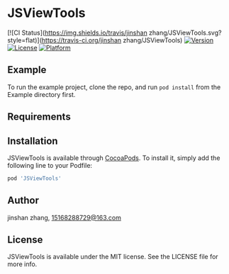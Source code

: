 # JSViewTools

[![CI Status](https://img.shields.io/travis/jinshan zhang/JSViewTools.svg?style=flat)](https://travis-ci.org/jinshan zhang/JSViewTools)
[![Version](https://img.shields.io/cocoapods/v/JSViewTools.svg?style=flat)](https://cocoapods.org/pods/JSViewTools)
[![License](https://img.shields.io/cocoapods/l/JSViewTools.svg?style=flat)](https://cocoapods.org/pods/JSViewTools)
[![Platform](https://img.shields.io/cocoapods/p/JSViewTools.svg?style=flat)](https://cocoapods.org/pods/JSViewTools)

## Example

To run the example project, clone the repo, and run `pod install` from the Example directory first.

## Requirements

## Installation

JSViewTools is available through [CocoaPods](https://cocoapods.org). To install
it, simply add the following line to your Podfile:

```ruby
pod 'JSViewTools'
```

## Author

jinshan zhang, 15168288729@163.com

## License

JSViewTools is available under the MIT license. See the LICENSE file for more info.
